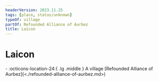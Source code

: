 ```yaml
---
headerVersion: 2023.11.25
tags: [place, status/unknown]
typeOf: village
partOf: Refounded Alliance of Aurbez
title: Laicon
---
```

# Laicon
<div class="grid cards ext-narrow-margin ext-one-column" markdown>
-    :octicons-location-24:{ .lg .middle } A village [Refounded Alliance of Aurbez](<./refounded-alliance-of-aurbez.md>)  
</div>


